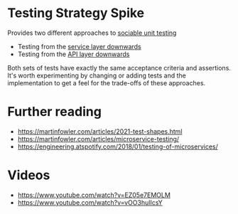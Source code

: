 ﻿# Testing Strategy Spike
Provides two different approaches to [sociable unit testing](https://martinfowler.com/articles/2021-test-shapes.html)
- Testing from the [service layer downwards](./test/Api.Domain.Tests)
- Testing from the [API layer downwards](./test/Api.Tests)

Both sets of tests have exactly the same acceptance criteria and assertions. 
It's worth experimenting by changing or adding tests and the implementation
to get a feel for the trade-offs of these approaches.

# Further reading
- https://martinfowler.com/articles/2021-test-shapes.html
- https://martinfowler.com/articles/microservice-testing/
- https://engineering.atspotify.com/2018/01/testing-of-microservices/

# Videos
- https://www.youtube.com/watch?v=EZ05e7EMOLM
- https://www.youtube.com/watch?v=vOO3hulIcsY